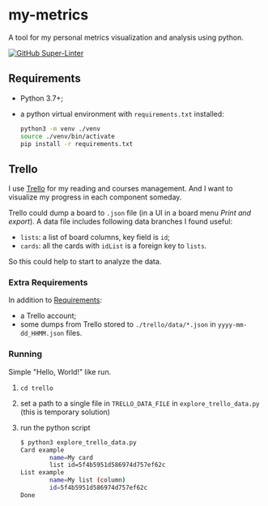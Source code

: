 # my-metrics

A tool for my personal metrics visualization and analysis using python.

[![GitHub Super-Linter](https://github.com/and1er/my-metrics/workflows/Lint%20Code%20Base/badge.svg)](https://github.com/marketplace/actions/super-linter)

## Requirements

* Python 3.7+;
* a python virtual environment with `requirements.txt` installed:

    ```bash
    python3 -m venv ./venv
    source ./venv/bin/activate
    pip install -r requirements.txt
    ```

## Trello

I use [Trello](https://trello.com) for my reading and courses management. And I want to visualize my progress in each component someday.

Trello could dump a board to `.json` file (in a UI in a board menu _Print and export_). A data file includes following data branches I found useful:

* `lists`: a list of board columns, key field is `id`;
* `cards`: all the cards with `idList` is a foreign key to `lists`.

So this could help to start to analyze the data.

### Extra Requirements

In addition to [Requirements](#requirements):

* a Trello account;
* some dumps from Trello stored to `./trello/data/*.json` in `yyyy-mm-dd_HHMM.json` files.

### Running

Simple "Hello, World!" like run.

1. `cd trello`
2. set a path to a single file in `TRELLO_DATA_FILE` in `explore_trello_data.py` (this is temporary solution)
3. run the python script

    ```bash
    $ python3 explore_trello_data.py 
    Card example
            name=My card
            list id=5f4b5951d586974d757ef62c
    List example
            name=My list (column)
            id=5f4b5951d586974d757ef62c
    Done
    ```

